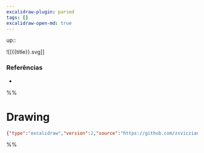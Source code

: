 ```yaml
---
excalidraw-plugin: parsed
tags: []
excalidraw-open-md: true
---
```

up::

![[{{title}}.svg]]

### Referências
- 

%%
# Drawing
```json
{"type":"excalidraw","version":2,"source":"https://github.com/zsviczian/obsidian-excalidraw-plugin/releases/tag/2.1.5","elements":[],"appState":{"gridSize":null,"viewBackgroundColor":"#ffffff"}}
```
%%